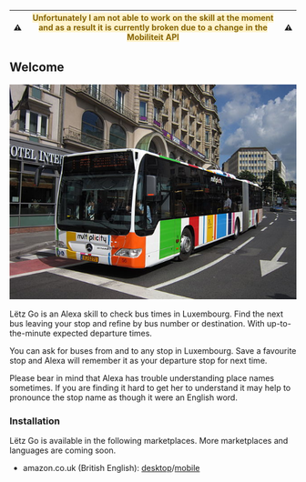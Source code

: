 | ⚠️ | <span style="background-color:#fff3cd; color:#856404;"> Unfortunately I am not able to work on the skill at the moment and as a result it is currently broken due to a change in the Mobiliteit API </span> | ⚠️ |
|---|---|---|

## Welcome

![Photo of a bus in Luxembourg](bus.jpg)

Lëtz Go is an Alexa skill to check bus times in Luxembourg. Find the next bus leaving your stop and refine by bus number or destination. With up-to-the-minute expected departure times.

You can ask for buses from and to any stop in Luxembourg. Save a favourite stop and Alexa will remember it as your departure stop for next time.

Please bear in mind that Alexa has trouble understanding place names sometimes. If you are finding it hard to get her to understand it may help to pronounce the stop name as though it were an English word.

### Installation

Lëtz Go is available in the following marketplaces. More marketplaces and languages are coming soon.

* amazon.co.uk (British English): [desktop](https://www.amazon.co.uk/dp/B085C3W99K/)/[mobile](https://skills-store.amazon.com/deeplink/dp/B085C3W99K)
